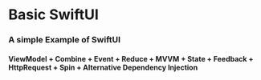 # Basic SwiftUI

### A simple Example of SwiftUI 
#### ViewModel + Combine + Event + Reduce + MVVM + State + Feedback + HttpRequest + Spin + Alternative Dependency Injection
